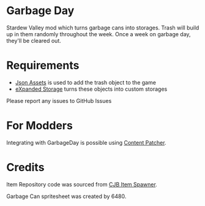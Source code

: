 ﻿# Garbage Day
Stardew Valley mod which turns garbage cans into storages. Trash will build up
in them randomly throughout the week. Once a week on garbage day, they'll be
cleared out.

# Requirements

* [Json Assets](https://www.nexusmods.com/stardewvalley/mods/1720) is used to
  add the trash object to the game
* [eXpanded Storage](https://www.nexusmods.com/stardewvalley/mods/7431) turns
  these objects into custom storages

Please report any issues to GitHub Issues

# For Modders

Integrating with GarbageDay is possible using [Content Patcher](docs/mod-integration.md).

# Credits

Item Repository code was sourced from [CJB Item Spawner](https://github.com/CJBok/SDV-Mods/tree/master/CJBItemSpawner).

Garbage Can spritesheet was created by 6480.